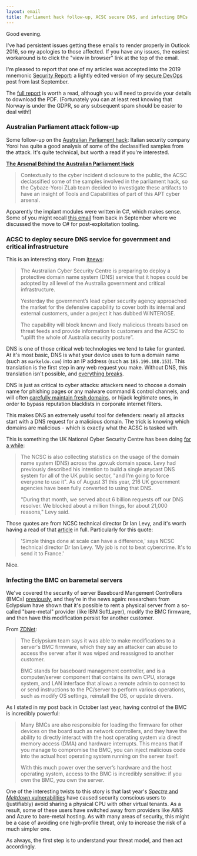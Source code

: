 ```yaml
---
layout: email
title: Parliament hack follow-up, ACSC secure DNS, and infecting BMCs
---
```


Good evening.

I've had persistent issues getting these emails to render properly in Outlook 2016, so my apologies to those affected. If you have any issues, the easiest workaround is to click the "view in browser" link at the top of the email.

I'm pleased to report that one of my articles was accepted into the 2019 mnemonic [Security Report](https://www.mnemonic.no/security-report/): a lightly edited version of my [secure DevOps](https://markeldo.com/Security-gatekeeping-in-a-DevOps-world/) post from last September.

The [full report](https://www.mnemonic.no/security-report/) is worth a read, although you will need to provide your details to download the PDF. (Fortunately you can at least rest knowing that Norway is under the GDPR, so any subsequent spam should be easier to deal with!)

### Australian Parliament attack follow-up

Some follow-up on the [Australian Parliament hack](https://www.abc.net.au/news/2019-02-18/prime-minister-scott-morrison-cyber-attack-hackers/10821170): Italian security company Yoroi has quite a good analysis of some of the declassified samples from the attack. It's quite technical, but worth a read if you're interested.

[**The Arsenal Behind the Australian Parliament Hack**](https://blog.yoroi.company/research/the-arsenal-behind-the-australian-parliament-hack/)

>Contextually to the cyber incident disclosure to the public, the ACSC declassified some of the samples involved in the parliament hack, so the Cybaze-Yoroi ZLab team decided to investigate these artifacts to have an insight of Tools and Capabilities of part of this APT cyber arsenal.

Apparently the implant modules were written in C#, which makes sense. Some of you might recall [this email](https://markeldo.com/Email-update-WireGuard-complexity-security-education-and-C-sharp-for-post-exploitation/) from back in September where we discussed the move to C# for post-exploitation tooling.

### ACSC to deploy secure DNS service for government and critical infrastructure

This is an interesting story. From [itnews](https://www.itnews.com.au/news/acsc-to-deploy-protective-dns-service-for-govt-critical-infrastructure-520138):

>The Australian Cyber Security Centre is preparing to deploy a protective domain name system (DNS) service that it hopes could be adopted by all level of the Australia government and critical infrastructure.
>
>Yesterday the government’s lead cyber security agency approached the market for the defensive capability to cover both its internal and external customers, under a project it has dubbed WINTEROSE.
>
>The capability will block known and likely malicious threats based on threat feeds and provide information to customers and the ACSC to “uplift the whole of Australia security posture”.

DNS is one of those critical web technologies we tend to take for granted. At it's most basic, DNS is what your device uses to turn a domain name (such as `markeldo.com`) into an IP address (such as `185.199.108.153`). This translation is the first step in any web request you make. Without DNS, this translation isn't possible, and [everything breaks](https://en.wikipedia.org/wiki/2016_Dyn_cyberattack).

DNS is just as critical to cyber attacks: attackers need to choose a domain name for phishing pages or any malware command & control channels, and will often [carefully maintain fresh domains](https://posts.specterops.io/being-a-good-domain-shepherd-57754edd955f), or hijack legitimate ones, in order to bypass reputation blacklists in corporate internet filters.

This makes DNS an extremely useful tool for defenders: nearly all attacks start with a DNS request for a malicious domain. The trick is knowing which domains are malicious - which is exactly what the ACSC is tasked with.

This is something the UK National Cyber Security Centre has been doing [for a while](https://www.zdnet.com/article/uks-ncsc-to-monitor-internet-routing-to-stop-ddos-and-hijacks/):

>The NCSC is also collecting statistics on the usage of the domain name system (DNS) across the .gov.uk domain space. Levy had previously described his intention to build a single anycast DNS system for all of the UK public sector, "and I'm going to force everyone to use it". As of August 31 this year, 216 UK government agencies have been fully converted to using that DNS.
>
>"During that month, we served about 6 billion requests off our DNS resolver. We blocked about a million things, for about 21,000 reasons," Levy said.

Those quotes are from NCSC technical director Dr Ian Levy, and it's worth having a read of that [article](https://www.zdnet.com/article/uks-ncsc-to-monitor-internet-routing-to-stop-ddos-and-hijacks/) in full. Particularly for this quote:

>'Simple things done at scale can have a difference,' says NCSC technical director Dr Ian Levy. 'My job is not to beat cybercrime. It's to send it to France.'

Nice.

### Infecting the BMC on baremetal servers

We've covered the security of server Baseboard Mangement Controllers (BMCs) [previously](https://markeldo.com/Supermicro-hardware-trojans-and-BMC-security/), and they're in the news again: researchers from Eclypsium have shown that it's possible to rent a physical server from a so-called "bare-metal" provider (like IBM SoftLayer), modify the BMC firmware, and then have this modification persist for another customer.

From [ZDNet](https://www.zdnet.com/article/hackers-can-hijack-bare-metal-cloud-servers-by-corrupting-their-bmc-firmware/):

>The Eclypsium team says it was able to make modifications to a server's BMC firmware, which they say an attacker can abuse to access the server after it was wiped and reassigned to another customer.
>
>BMC stands for baseboard management controller, and is a computer/server component that contains its own CPU, storage system, and LAN interface that allows a remote admin to connect to or send instructions to the PC/server to perform various operations, such as modify OS settings, reinstall the OS, or update drivers.

As I stated in my post back in October last year, having control of the BMC is incredibly powerful:

>Many BMCs are also responsible for loading the firmware for other devices on the board such as network controllers, and they have the ability to directly interact with the host operating system via direct memory access (DMA) and hardware interrupts. This means that if you manage to compromise the BMC, you can inject malicious code into the actual host operating system running on the server itself.
>
>With this much power over the server’s hardware and the host operating system, access to the BMC is incredibly sensitive: if you own the BMC, you own the server.

One of the interesting twists to this story is that last year's [_Spectre_ and _Meltdown_ vulnerabilities](https://markeldo.com/Email-update-Meltdown-and-Spectre/) have caused security conscious users to (justifiably) avoid sharing a physical CPU with other virtual tenants. As a result, some of these users have switched away from providers like AWS and Azure to bare-metal hosting. As with many areas of security, this might be a case of avoiding one high-profile threat, only to increase the risk of a much simpler one.

As always, the first step is to understand your threat model, and then act accordingly.